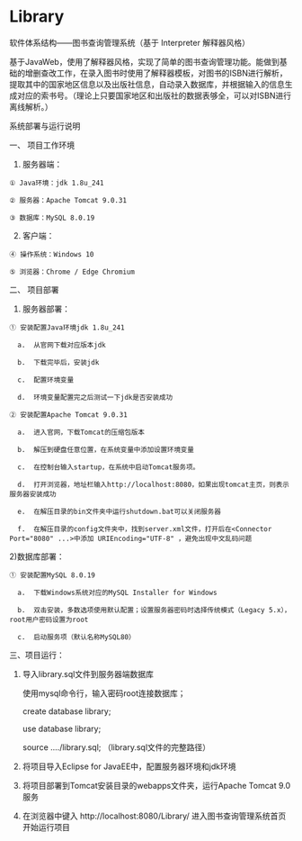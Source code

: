 # Library
软件体系结构——图书查询管理系统（基于 Interpreter 解释器风格）

基于JavaWeb，使用了解释器风格，实现了简单的图书查询管理功能。能做到基础的增删查改工作，在录入图书时使用了解释器模板，对图书的ISBN进行解析，提取其中的国家地区信息以及出版社信息，自动录入数据库，并根据输入的信息生成对应的索书号。（理论上只要国家地区和出版社的数据表够全，可以对ISBN进行离线解析。）

系统部署与运行说明

一、  项目工作环境

  1)  服务器端：
  
    ① Java环境：jdk 1.8u_241
    
    ② 服务器：Apache Tomcat 9.0.31
    
    ③ 数据库：MySQL 8.0.19
    
  2)  客户端：
  
    ④ 操作系统：Windows 10
    
    ⑤ 浏览器：Chrome / Edge Chromium

二、  项目部署

  1)  服务器部署：
  
    ① 安装配置Java环境jdk 1.8u_241
    
      a.  从官网下载对应版本jdk
      
      b.  下载完毕后，安装jdk
      
      c.  配置环境变量
      
      d.  环境变量配置完之后测试一下jdk是否安装成功
      
    ② 安装配置Apache Tomcat 9.0.31
    
      a.  进入官网，下载Tomcat的压缩包版本
      
      b.  解压到硬盘任意位置，在系统变量中添加设置环境变量
      
      c.  在控制台输入startup，在系统中启动Tomcat服务项。
      
      d.  打开浏览器，地址栏输入http://localhost:8080，如果出现tomcat主页，则表示服务器安装成功
      
      e.  在解压目录的bin文件夹中运行shutdown.bat可以关闭服务器
      
      f.  在解压目录的config文件夹中，找到server.xml文件，打开后在<Connector Port="8080" ...>中添加 URIEncoding="UTF-8" ，避免出现中文乱码问题
      
  2)数据库部署：
  
    ① 安装配置MySQL 8.0.19
    
      a.  下载Windows系统对应的MySQL Installer for Windows
      
      b.  双击安装，多数选项使用默认配置；设置服务器密码时选择传统模式（Legacy 5.x），root用户密码设置为root
      
      c.  启动服务项（默认名称MySQL80）

三、项目运行：

  1)  导入library.sql文件到服务器端数据库
  
      使用mysql命令行，输入密码root连接数据库；
    
      create database library;
    
      use database library;
    
      source ..../library.sql;  （library.sql文件的完整路径）
    
  2)  将项目导入Eclipse for JavaEE中，配置服务器环境和jdk环境
  
  3)  将项目部署到Tomcat安装目录的webapps文件夹，运行Apache Tomcat 9.0服务
  
  4)  在浏览器中键入 http://localhost:8080/Library/  进入图书查询管理系统首页开始运行项目
